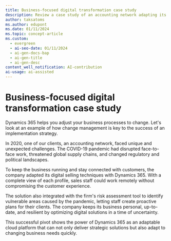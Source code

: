 ```yaml
---
title: Business-focused digital transformation case study
description: Review a case study of an accounting network adapting its digital selling techniques with Dynamics 365 and undergoing a business-focused digital transformation.
author: taksatoms
ms.author: edupont
ms.date: 01/11/2024
ms.topic: concept-article
ms.custom:
  - evergreen
  - ai-seo-date: 01/11/2024
  - ai-gen-docs-bap
  - ai-gen-title
  - ai-gen-desc
content_well_notification: AI-contribution
ai-usage: ai-assisted
---
```


# Business-focused digital transformation case study

Dynamics 365 helps you adjust your business processes to change. Let's look at an example of how change management is key to the success of an implementation strategy.

In 2020, one of our clients, an accounting network, faced unique and unexpected challenges. The COVID-19 pandemic had disrupted face-to-face work, threatened global supply chains, and changed regulatory and political landscapes.

To keep the business running and stay connected with customers, the company adapted its digital selling techniques with Dynamics 365. With a complete view of each profile, sales staff could work remotely without compromising the customer experience.

The solution also integrated with the firm's risk assessment tool to identify vulnerable areas caused by the pandemic, letting staff create proactive plans for their clients. The company keeps its business personal, up-to-date, and resilient by optimizing digital solutions in a time of uncertainty.

This successful pivot shows the power of Dynamics 365 as an adaptable cloud platform that can not only deliver strategic solutions but also adapt to changing business needs quickly.
